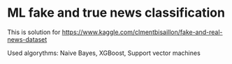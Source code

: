 # ML fake and true news classification

This is solution for https://www.kaggle.com/clmentbisaillon/fake-and-real-news-dataset

Used algorythms: Naive Bayes, XGBoost, Support vector machines
